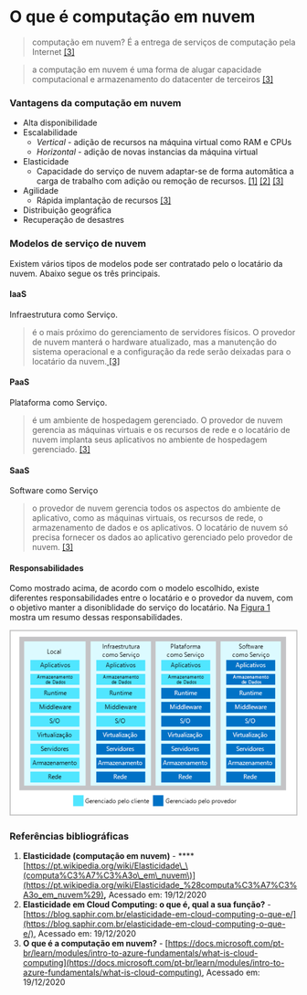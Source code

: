 # O que é computação em nuvem

> computação em nuvem? É a entrega de serviços de computação pela Internet [\[3\]](https://docs.microsoft.com/pt-br/learn/modules/intro-to-azure-fundamentals/what-is-cloud-computing)

> a computação em nuvem é uma forma de alugar capacidade computacional e armazenamento do datacenter de terceiros [\[3\]](https://docs.microsoft.com/pt-br/learn/modules/intro-to-azure-fundamentals/what-is-cloud-computing)

### Vantagens da computação em nuvem

* Alta disponibilidade
* Escalabilidade
  * _Vertical_ - adição de recursos na máquina virtual como RAM e CPUs
  * _Horizontal_ - adição de novas instancias da máquina virtual
* Elasticidade
  * Capacidade do serviço de nuvem adaptar-se de forma automâtica a carga de trabalho com adição ou remoção de recursos. [\[1\]](https://pt.wikipedia.org/wiki/Elasticidade_%28computa%C3%A7%C3%A3o_em_nuvem%29) [\[2\]](https://blog.saphir.com.br/elasticidade-em-cloud-computing-o-que-e/) [\[3\]](https://docs.microsoft.com/pt-br/learn/modules/intro-to-azure-fundamentals/what-is-cloud-computing)
* Agilidade
  * Rápida implantação de recursos [\[3\]](https://docs.microsoft.com/pt-br/learn/modules/intro-to-azure-fundamentals/what-is-cloud-computing)
* Distribuição geográfica
* Recuperação de desastres

### Modelos de serviço de nuvem <a id="what-are-cloud-service-models"></a>

Existem vários tipos de modelos pode ser contratado pelo o locatário da nuvem. Abaixo segue os três principais.

#### IaaS

Infraestrutura como Serviço. 

> é o mais próximo do gerenciamento de servidores físicos. O provedor de nuvem manterá o hardware atualizado, mas a manutenção do sistema operacional e a configuração da rede serão deixadas para o locatário da nuvem.[ \[3\]](https://docs.microsoft.com/pt-br/learn/modules/intro-to-azure-fundamentals/what-is-cloud-computing)

#### PaaS

Plataforma como Serviço. 

> é um ambiente de hospedagem gerenciado. O provedor de nuvem gerencia as máquinas virtuais e os recursos de rede e o locatário de nuvem implanta seus aplicativos no ambiente de hospedagem gerenciado. [\[3\]](https://docs.microsoft.com/pt-br/learn/modules/intro-to-azure-fundamentals/what-is-cloud-computing)

#### SaaS

Software como Serviço

> o provedor de nuvem gerencia todos os aspectos do ambiente de aplicativo, como as máquinas virtuais, os recursos de rede, o armazenamento de dados e os aplicativos. O locatário de nuvem só precisa fornecer os dados ao aplicativo gerenciado pelo provedor de nuvem. [\[3\]](https://docs.microsoft.com/pt-br/learn/modules/intro-to-azure-fundamentals/what-is-cloud-computing)

#### Responsabilidades

Como mostrado acima, de acordo com o modelo escolhido, existe diferentes responsabilidades entre o locatário e o provedor da nuvem, com o objetivo manter a disoniblidade do serviço do locatário. Na [Figura 1](https://docs.microsoft.com/pt-br/learn/azure-fundamentals/intro-to-azure-fundamentals/media/shared-responsibility.png) mostra um resumo dessas responsabilidades.

![Figura 1 - N&#xED;veis de responsabilidade entre um provedor de nuvem e um locat&#xE1;rio de nuvem. ](../.gitbook/assets/image%20%281%29.png)

### Referências bibliográficas

1. **Elasticidade \(computação em nuvem\)** - ****[https://pt.wikipedia.org/wiki/Elasticidade\_\(computa%C3%A7%C3%A3o\_em\_nuvem\)](https://pt.wikipedia.org/wiki/Elasticidade_%28computa%C3%A7%C3%A3o_em_nuvem%29)**,** Acessado em: 19/12/2020
2. **Elasticidade em Cloud Computing: o que é, qual a sua função?** - [https://blog.saphir.com.br/elasticidade-em-cloud-computing-o-que-e/](https://blog.saphir.com.br/elasticidade-em-cloud-computing-o-que-e/), Acessado em: 19/12/2020
3. **O que é a computação em nuvem?** - [https://docs.microsoft.com/pt-br/learn/modules/intro-to-azure-fundamentals/what-is-cloud-computing](https://docs.microsoft.com/pt-br/learn/modules/intro-to-azure-fundamentals/what-is-cloud-computing), Acessado em: 19/12/2020

